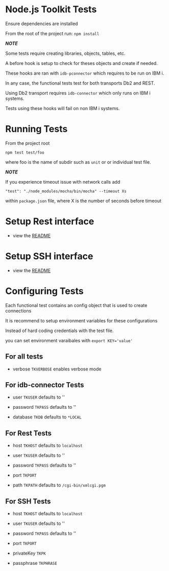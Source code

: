 # Node.js Toolkit Tests

Ensure dependencies are installed

From the root of the project run: `npm install`

***NOTE***

Some tests require creating libraries, objects, tables, etc. 

A before hook is setup to check for theses objects and create if needed.

These hooks are ran with `idb-pconnector` which requires to be run on IBM i.

In any case, the functional tests test for both transports Db2 and REST.

Using Db2 transport requires `idb-connector` which only runs on IBM i systems.

Tests using these hooks will fail on non IBM i systems.

# Running Tests

From the project root

`npm test test/foo`

where foo is the name of subdir such as `unit` or or individual test file.

***NOTE***

If you experience timeout issue with network calls add

`"test": "./node_modules/mocha/bin/mocha" --timeout Xs `

within `package.json` file, where X is the number of seconds before timeout

# Setup Rest interface
- view the [README](../README.md#rest)

# Setup SSH interface
- view the [README](../README.md#ssh)

# Configuring Tests
Each functional test contains an config object that is used to create connections

It is recommend to setup environment variables for these configurations

Instead of hard coding credentials with the test file.

you can set environment varaibales with `export KEY='value'`


For all tests
---
- verbose `TKVERBOSE` enables verbose mode

For idb-connector Tests
---

- user `TKUSER` defaults to ''

- password `TKPASS` defaults to ''

- database `TKDB` defaults to `*LOCAL`


For Rest Tests
---
- host `TKHOST` defaults to `localhost`

- user `TKUSER` defaults to ''

- password `TKPASS` defaults to ''

- port `TKPORT`

- path `TKPATH` defaults to `/cgi-bin/xmlcgi.pgm`

For SSH Tests
---

- host `TKHOST` defaults to `localhost`

- user `TKUSER` defaults to ''

- password `TKPASS` defaults to ''

- port `TKPORT`

- privateKey `TKPK`

- passphrase `TKPHRASE`

